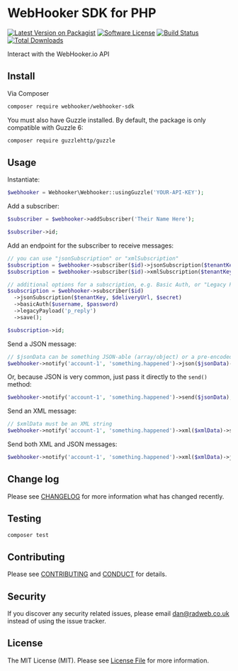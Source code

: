 # WebHooker SDK for PHP

[![Latest Version on Packagist][ico-version]][link-packagist]
[![Software License][ico-license]](LICENSE.md)
[![Build Status][ico-travis]][link-travis]
[![Total Downloads][ico-downloads]][link-downloads]

Interact with the WebHooker.io API

## Install

Via Composer

```bash
composer require webhooker/webhooker-sdk
```

You must also have Guzzle installed. By default, the package is only compatible with Guzzle 6:

```bash
composer require guzzlehttp/guzzle
```

## Usage

Instantiate:

```php
$webhooker = Webhooker\Webhooker::usingGuzzle('YOUR-API-KEY');
```

Add a subscriber:

```php
$subscriber = $webhooker->addSubscriber('Their Name Here');

$subscriber->id;
```

Add an endpoint for the subscriber to receive messages:

```php
// you can use "jsonSubscription" or "xmlSubscription"
$subscription = $webhooker->subscriber($id)->jsonSubscription($tenantKey, $deliveryUrl, $secret)->save();
$subscription = $webhooker->subscriber($id)->xmlSubscription($tenantKey, $deliveryUrl, $secret)->save();

// additional options for a subscription, e.g. Basic Auth, or "Legacy Payloads"
$subscription = $webhooker->subscriber($id)
  ->jsonSubscription($tenantKey, $deliveryUrl, $secret)
  ->basicAuth($username, $password)
  ->legacyPayload('p_reply')
  ->save();

$subscription->id;
```

Send a JSON message:

```php
// $jsonData can be something JSON-able (array/object) or a pre-encoded JSON string
$webhooker->notify('account-1', 'something.happened')->json($jsonData)->send();
```

Or, because JSON is very common, just pass it directly to the `send()` method:

```php
$webhooker->notify('account-1', 'something.happened')->send($jsonData);
```

Send an XML message:

```php
// $xmlData must be an XML string
$webhooker->notify('account-1', 'something.happened')->xml($xmlData)->send();
```

Send both XML and JSON messages:

```php
$webhooker->notify('account-1', 'something.happened')->xml($xmlData)->json($jsonData)->send();
```

## Change log

Please see [CHANGELOG](CHANGELOG.md) for more information what has changed recently.

## Testing

```bash
composer test
```

## Contributing

Please see [CONTRIBUTING](CONTRIBUTING.md) and [CONDUCT](CONDUCT.md) for details.

## Security

If you discover any security related issues, please email dan@radweb.co.uk instead of using the issue tracker.

## License

The MIT License (MIT). Please see [License File](LICENSE.md) for more information.

[ico-version]: https://img.shields.io/packagist/v/webhooker/webhooker-sdk.svg?style=flat-square
[ico-license]: https://img.shields.io/badge/license-MIT-brightgreen.svg?style=flat-square
[ico-travis]: https://img.shields.io/travis/WebHooker/webhooker-sdk-php/master.svg?style=flat-square
[ico-downloads]: https://img.shields.io/packagist/dt/webhooker/webhooker-sdk.svg?style=flat-square

[link-packagist]: https://packagist.org/packages/webhooker/webhooker-sdk
[link-travis]: https://travis-ci.org/WebHooker/webhooker-sdk-php
[link-downloads]: https://packagist.org/packages/webhooker/webhooker-sdk
